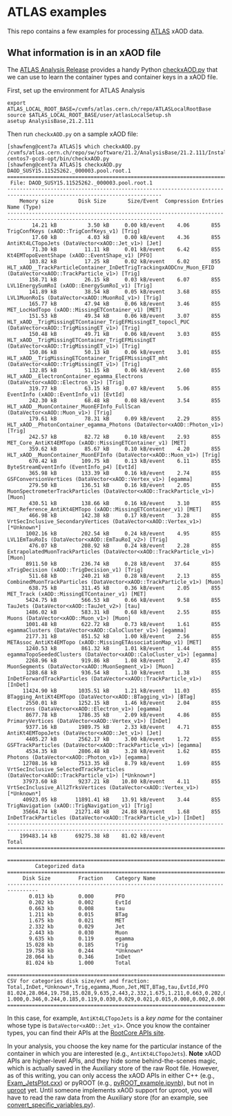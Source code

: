 # ATLAS examples

This repo contains a few examples for processing [ATLAS](https://atlas.cern/) xAOD data.

## What information is in an xAOD file

The [ATLAS Analysis Release](https://atlassoftwaredocs.web.cern.ch/ABtutorial/release_setup/) provides a handy Python [checkxAOD.py](https://atlassoftwaredocs.web.cern.ch/ABtutorial/basic_xaod_content/) that we can use to learn the container types and container keys in a xAOD file.

First, set up the environment for ATLAS Analysis 

```
export ATLAS_LOCAL_ROOT_BASE=/cvmfs/atlas.cern.ch/repo/ATLASLocalRootBase
source $ATLAS_LOCAL_ROOT_BASE/user/atlasLocalSetup.sh
asetup AnalysisBase,21.2.111
```

Then run `checkxAOD.py` on a sample xAOD file:

```
[shawfeng@cent7a ATLAS]$ which checkxAOD.py
/cvmfs/atlas.cern.ch/repo/sw/software/21.2/AnalysisBase/21.2.111/InstallArea/x86_64-centos7-gcc8-opt/bin/checkxAOD.py
[shawfeng@cent7a ATLAS]$ checkxAOD.py DAOD_SUSY15.11525262._000003.pool.root.1
========================================================================================================================
 File: DAOD_SUSY15.11525262._000003.pool.root.1
------------------------------------------------------------------------------------------------------------------------
    Memory size        Disk Size       Size/Event  Compression Entries  Name (Type)
------------------------------------------------------------------------------------------------------------------------
        14.21 kB          3.50 kB     0.00 kB/event    4.06       855   TrigConfKeys (xAOD::TrigConfKeys_v1) [Trig]
        17.60 kB          4.03 kB     0.00 kB/event    4.36       855   AntiKt4LCTopoJets (DataVector<xAOD::Jet_v1>) [Jet]
        71.30 kB         11.11 kB     0.01 kB/event    6.42       855   Kt4EMTopoEventShape (xAOD::EventShape_v1) [PFO]
       103.82 kB         17.25 kB     0.02 kB/event    6.02       855   HLT_xAOD__TrackParticleContainer_InDetTrigTrackingxAODCnv_Muon_EFID (DataVector<xAOD::TrackParticle_v1>) [Trig]
       158.71 kB         26.15 kB     0.03 kB/event    6.07       855   LVL1EnergySumRoI (xAOD::EnergySumRoI_v1) [Trig]
       141.89 kB         38.54 kB     0.05 kB/event    3.68       855   LVL1MuonRoIs (DataVector<xAOD::MuonRoI_v1>) [Trig]
       165.77 kB         47.94 kB     0.06 kB/event    3.46       855   MET_LocHadTopo (xAOD::MissingETContainer_v1) [MET]
       151.53 kB         49.34 kB     0.06 kB/event    3.07       855   HLT_xAOD__TrigMissingETContainer_TrigEFMissingET_topocl_PUC (DataVector<xAOD::TrigMissingET_v1>) [Trig]
       150.48 kB         49.71 kB     0.06 kB/event    3.03       855   HLT_xAOD__TrigMissingETContainer_TrigEFMissingET (DataVector<xAOD::TrigMissingET_v1>) [Trig]
       150.86 kB         50.13 kB     0.06 kB/event    3.01       855   HLT_xAOD__TrigMissingETContainer_TrigEFMissingET_mht (DataVector<xAOD::TrigMissingET_v1>) [Trig]
       132.85 kB         51.15 kB     0.06 kB/event    2.60       855   HLT_xAOD__ElectronContainer_egamma_Electrons (DataVector<xAOD::Electron_v1>) [Trig]
       319.77 kB         63.15 kB     0.07 kB/event    5.06       855   EventInfo (xAOD::EventInfo_v1) [EvtId]
       242.30 kB         68.48 kB     0.08 kB/event    3.54       855   HLT_xAOD__MuonContainer_MuonEFInfo_FullScan (DataVector<xAOD::Muon_v1>) [Trig]
       179.61 kB         78.31 kB     0.09 kB/event    2.29       855   HLT_xAOD__PhotonContainer_egamma_Photons (DataVector<xAOD::Photon_v1>) [Trig]
       242.57 kB         82.72 kB     0.10 kB/event    2.93       855   MET_Core_AntiKt4EMTopo (xAOD::MissingETContainer_v1) [MET]
       359.62 kB         85.67 kB     0.10 kB/event    4.20       855   HLT_xAOD__MuonContainer_MuonEFInfo (DataVector<xAOD::Muon_v1>) [Trig]
       670.42 kB        109.75 kB     0.13 kB/event    6.11       855   ByteStreamEventInfo (EventInfo_p4) [EvtId]
       365.98 kB        133.39 kB     0.16 kB/event    2.74       855   GSFConversionVertices (DataVector<xAOD::Vertex_v1>) [egamma]
       279.50 kB        136.51 kB     0.16 kB/event    2.05       855   MuonSpectrometerTrackParticles (DataVector<xAOD::TrackParticle_v1>) [Muon]
       430.51 kB        138.66 kB     0.16 kB/event    3.10       855   MET_Reference_AntiKt4EMTopo (xAOD::MissingETContainer_v1) [MET]
       466.98 kB        142.38 kB     0.17 kB/event    3.28       855   VrtSecInclusive_SecondaryVertices (DataVector<xAOD::Vertex_v1>) [*Unknown*]
      1002.16 kB        202.54 kB     0.24 kB/event    4.95       855   LVL1EmTauRoIs (DataVector<xAOD::EmTauRoI_v2>) [Trig]
       476.07 kB        208.92 kB     0.24 kB/event    2.28       855   ExtrapolatedMuonTrackParticles (DataVector<xAOD::TrackParticle_v1>) [Muon]
      8911.50 kB        236.74 kB     0.28 kB/event   37.64       855   xTrigDecision (xAOD::TrigDecision_v1) [Trig]
       511.68 kB        240.21 kB     0.28 kB/event    2.13       855   CombinedMuonTrackParticles (DataVector<xAOD::TrackParticle_v1>) [Muon]
       638.75 kB        311.45 kB     0.36 kB/event    2.05       855   MET_Track (xAOD::MissingETContainer_v1) [MET]
      5424.75 kB        566.53 kB     0.66 kB/event    9.58       855   TauJets (DataVector<xAOD::TauJet_v2>) [tau]
      1486.02 kB        583.31 kB     0.68 kB/event    2.55       855   Muons (DataVector<xAOD::Muon_v1>) [Muon]
      1001.48 kB        622.72 kB     0.73 kB/event    1.61       855   egammaClusters (DataVector<xAOD::CaloCluster_v1>) [egamma]
      2177.31 kB        851.52 kB     1.00 kB/event    2.56       855   METAssoc_AntiKt4EMTopo (xAOD::MissingETAssociationMap_v1) [MET]
      1240.53 kB        861.32 kB     1.01 kB/event    1.44       855   egammaTopoSeededClusters (DataVector<xAOD::CaloCluster_v1>) [egamma]
      2268.96 kB        919.86 kB     1.08 kB/event    2.47       855   MuonSegments (DataVector<xAOD::MuonSegment_v1>) [Muon]
      1288.68 kB        936.54 kB     1.10 kB/event    1.38       855   InDetForwardTrackParticles (DataVector<xAOD::TrackParticle_v1>) [InDet]
     11424.90 kB       1035.51 kB     1.21 kB/event   11.03       855   BTagging_AntiKt4EMTopo (DataVector<xAOD::BTagging_v1>) [BTag]
      2550.01 kB       1252.15 kB     1.46 kB/event    2.04       855   Electrons (DataVector<xAOD::Electron_v1>) [egamma]
      8677.78 kB       1786.35 kB     2.09 kB/event    4.86       855   PrimaryVertices (DataVector<xAOD::Vertex_v1>) [InDet]
      9377.16 kB       1989.75 kB     2.33 kB/event    4.71       855   AntiKt4EMTopoJets (DataVector<xAOD::Jet_v1>) [Jet]
      4405.27 kB       2562.17 kB     3.00 kB/event    1.72       855   GSFTrackParticles (DataVector<xAOD::TrackParticle_v1>) [egamma]
      4534.35 kB       2806.48 kB     3.28 kB/event    1.62       855   Photons (DataVector<xAOD::Photon_v1>) [egamma]
     12708.16 kB       7513.35 kB     8.79 kB/event    1.69       855   VrtSecInclusive_SelectedTrackParticles (DataVector<xAOD::TrackParticle_v1>) [*Unknown*]
     37973.60 kB       9237.21 kB    10.80 kB/event    4.11       855   VrtSecInclusive_All2TrksVertices (DataVector<xAOD::Vertex_v1>) [*Unknown*]
     40923.05 kB      11891.41 kB    13.91 kB/event    3.44       855   TrigNavigation (xAOD::TrigNavigation_v1) [Trig]
     35664.74 kB      21271.48 kB    24.88 kB/event    1.68       855   InDetTrackParticles (DataVector<xAOD::TrackParticle_v1>) [InDet]
------------------------------------------------------------------------------------------------------------------------
    199483.14 kB      69275.38 kB    81.02 kB/event                     Total
========================================================================================================================

================================================================================
         Categorized data
================================================================================
     Disk Size         Fraction    Category Name
--------------------------------------------------------------------------------
       0.013 kb        0.000       PFO
       0.202 kb        0.002       EvtId
       0.663 kb        0.008       tau
       1.211 kb        0.015       BTag
       1.675 kb        0.021       MET
       2.332 kb        0.029       Jet
       2.443 kb        0.030       Muon
       9.635 kb        0.119       egamma
      15.028 kb        0.185       Trig
      19.758 kb        0.244       *Unknown*
      28.064 kb        0.346       InDet
      81.024 kb        1.000       Total

================================================================================
CSV for categories disk size/evt and fraction:
Total,InDet,*Unknown*,Trig,egamma,Muon,Jet,MET,BTag,tau,EvtId,PFO
81.024,28.064,19.758,15.028,9.635,2.443,2.332,1.675,1.211,0.663,0.202,0.013
1.000,0.346,0.244,0.185,0.119,0.030,0.029,0.021,0.015,0.008,0.002,0.000
================================================================================
```

In this case, for example, `AntiKt4LCTopoJets` is a *key name* for the container whose type is `DataVector<xAOD::Jet_v1>`. Once you know the container types, you can find their APIs at the [RootCore APIs site](http://hep.uchicago.edu/~kkrizka/rootcoreapis/dd/d44/namespacexAOD.html). 

In your analysis, you choose the key name for the particular instance of the container in which you are interested (e.g., `AntiKt4LCTopoJets`). **Note** xAOD APIs are higher-level APIs, and they hide some behind-the-scenes magic, which is actually saved in the Auxiliary store of the raw Root file. However, as of this writing, you can only access the xAOD APIs in either C++ (e.g., [Exam_JetsPlot.cxx](https://github.com/shawfdong/atlas/blob/master/Exam_JetsPlot.cxx])) or pyROOT (e.g., [pyROOT_example.ipynb](https://github.com/shawfdong/atlas/blob/master/pyROOT_example.ipynb)), but not in [uproot](https://github.com/scikit-hep/uproot) yet. Until someone implements xAOD support for uproot, you will have to read the raw data from the Auxiliary store (for an example, see [convert_specific_variables.py](https://github.com/shawfdong/atlas/blob/master/convert_specific_variables.py)).
